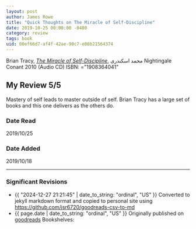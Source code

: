 ```yaml
---
layout: post
author: James Rowe
title: "Quick Thoughts on The Miracle of Self-Discipline"
date: 2019-10-25 00:00:00 -0400
category: review
tags: book 
uid: 00ef66d7-af4f-42ae-90c7-e86b21564374
---
```


Brian Tracy, *[The Miracle of Self-Discipline](https://www.goodreads.com/book/show/11977494)*, محمد اسکندری Nightingale Conant 2010 (Audio CD) ISBN: ="1908364041"

## My Review 5/5

Mastery of self leads to master outside of self. Brian Tracy has a large set of books and this one delivers as the others do.

### Date Read
2019/10/25

### Date Added
2019/10/18

---

### Significant Revisions

- {{ "2024-12-27 21:21:45" | date_to_string: "ordinal", "US" }} Converted to jekyll markdown format and copied to personal site using <https://github.com/jsr6720/goodreads-csv-to-md>
- {{ page.date | date_to_string: "ordinal", "US" }} Originally published on [goodreads](https://www.goodreads.com) Bookshelves: 